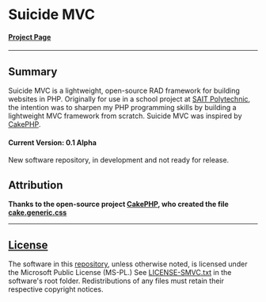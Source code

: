 # Suicide MVC
#### [Project Page][project]

---

## Summary
Suicide MVC is a lightweight, open-source RAD framework for building websites in PHP. Originally for use in a school project at [SAIT Polytechnic](http://www.sait.ca/), the intention was to sharpen my PHP programming skills by building a lightweight MVC framework from scratch. Suicide MVC was inspired by [CakePHP](https://github.com/cakephp/cakephp).

#### Current Version: 0.1 Alpha
New software repository, in development and not ready for release.

## Attribution
**Thanks to the open-source project [CakePHP](https://github.com/cakephp/cakephp), who created the file [cake.generic.css](https://github.com/TheFirstDeity/SuicideMvc/tree/master/Src/View/Style/CakePHP)**

---

## [License][license]
The software in this [repository][project], unless otherwise noted, is licensed under the Microsoft Public License (MS-PL.) See [LICENSE-SMVC.txt][license] in the software's root folder. Redistributions of any files must retain their respective copyright notices.

[project]: https://github.com/TheFirstDeity/SuicideMvc
[license]: https://raw.githubusercontent.com/TheFirstDeity/SuicideMvc/master/LICENSE-SMVC.txt